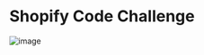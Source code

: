 # Shopify Code Challenge
![image](https://user-images.githubusercontent.com/24925361/172893115-3de77245-6dda-48b3-b786-f57f8f5a7219.png)

